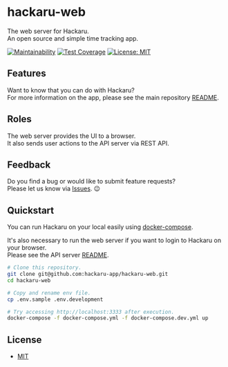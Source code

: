 # hackaru-web

The web server for Hackaru.  
An open source and simple time tracking app.

[![Maintainability](https://api.codeclimate.com/v1/badges/f3acee4ccf10e43f8cd7/maintainability)](https://codeclimate.com/github/hackaru-app/hackaru-web/maintainability)
[![Test Coverage](https://api.codeclimate.com/v1/badges/f3acee4ccf10e43f8cd7/test_coverage)](https://codeclimate.com/github/hackaru-app/hackaru-web/test_coverage)
[![License: MIT](https://img.shields.io/badge/License-MIT-green.svg)](https://opensource.org/licenses/MIT)

## Features

Want to know that you can do with Hackaru?  
For more information on the app, please see the main repository [README](https://github.com/hackaru-app/hackaru).

## Roles

The web server provides the UI to a browser.  
It also sends user actions to the API server via REST API.

## Feedback

Do you find a bug or would like to submit feature requests?  
Please let us know via [Issues](https://github.com/hackaru-app/hackaru/issues). 😉

## Quickstart

You can run Hackaru on your local easily using [docker-compose](https://docs.docker.com/compose/install).

It's also necessary to run the web server if you want to login to Hackaru on your browser.  
Please see the API server [README](https://github.com/hackaru-app/hackaru-api).

```sh
# Clone this repository.
git clone git@github.com:hackaru-app/hackaru-web.git
cd hackaru-web

# Copy and rename env file.
cp .env.sample .env.development

# Try accessing http://localhost:3333 after execution.
docker-compose -f docker-compose.yml -f docker-compose.dev.yml up
```

## License

- [MIT](./LICENSE)
